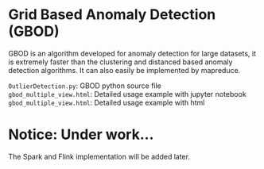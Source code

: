 # Grid Based Anomaly Detection (GBOD)
GBOD is an algorithm developed for anomaly detection for large datasets, it is extremely faster than the clustering and distanced based anomaly detection algorithms. It can also easily be implemented by mapreduce.

`OutlierDetection.py`: GBOD python source file <br>
`gbod_multiple_view.html`: Detailed usage example with jupyter notebook<br>
`gbod_multiple_view.html`: Detailed usage example with html

# Notice: Under work...
The Spark and Flink implementation will be added later.
